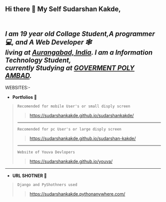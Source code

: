 ## Hi there 👋 My Self Sudarshan Kakde,
___<br/>I am  19 year old Collage Student,A programmer 💻, and A Web Developer 🕸️ <br/>living at [Aurangabad, India](https://goo.gl/maps/jLJ1xxYJaWZdcwi38). 
I am a Information Technology Student,<br/> currently Studying at [GOVERMENT POLY AMBAD](https://gpambad.ac.in/).___
--
WEBSITES:-
- __Portfolios 🧑__ 

>```Recomended for mobile User's or small disply screen```
>>https://sudarshankakde.github.io/sudarshankakde/  
>---
>```Recomended for pc User's or large disply screen```
>>https://sudarshankakde.github.io/sudarshan-kakde/  
>---
>```Website of Youva Devlopers```
>>https://sudarshankakde.github.io/youva/   

--------
- __URL SHOTNER 🔗__
>```Django and PyShothners used```
>>https://sudarshankakde.pythonanywhere.com/

